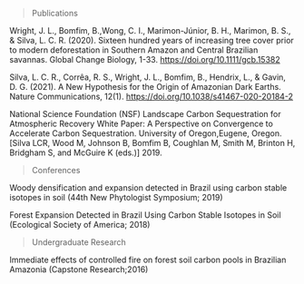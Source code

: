 
> Publications

Wright, J. L., Bomfim, B.,Wong, C. I., Marimon-Júnior, B. H., Marimon,
B. S., & Silva, L. C. R. (2020). Sixteen hundred years of increasing
tree cover prior to modern deforestation in Southern Amazon and Central
Brazilian savannas. Global Change Biology, 1-33.
<https://doi.org/10.1111/gcb.15382>

Silva, L. C. R., Corrêa, R. S., Wright, J. L., Bomfim, B., Hendrix, L.,
& Gavin, D. G. (2021). A New Hypothesis for the Origin of Amazonian Dark
Earths. Nature Communications, 12(1).
<https://doi.org/10.1038/s41467-020-20184-2>

National Science Foundation (NSF) Landscape Carbon Sequestration for
Atmospheric Recovery White Paper: A Perspective on Convergence to
Accelerate Carbon Sequestration. University of Oregon,Eugene, Oregon.
\[Silva LCR, Wood M, Johnson B, Bomfim B, Coughlan M, Smith M, Brinton
H, Bridgham S, and McGuire K (eds.)\] 2019.

> Conferences

Woody densification and expansion detected in Brazil using carbon stable
isotopes in soil (44th New Phytologist Symposium; 2019)

Forest Expansion Detected in Brazil Using Carbon Stable Isotopes in Soil
(Ecological Society of America; 2018)

> Undergraduate Research

Immediate effects of controlled fire on forest soil carbon pools in
Brazilian Amazonia (Capstone Research;2016)
